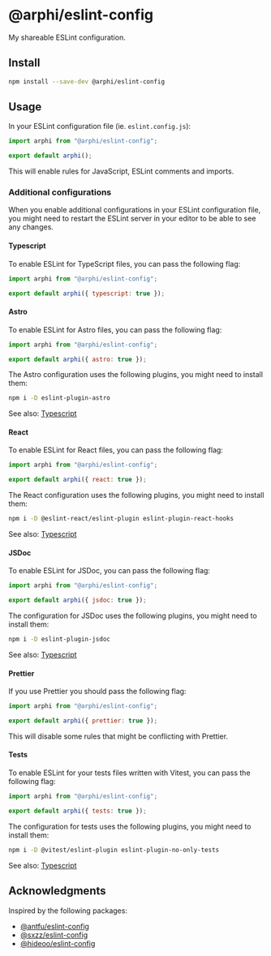 # @arphi/eslint-config

My shareable ESLint configuration.

## Install

```sh
npm install --save-dev @arphi/eslint-config
```

## Usage

In your ESLint configuration file (ie. `eslint.config.js`):

```js
import arphi from "@arphi/eslint-config";

export default arphi();
```

This will enable rules for JavaScript, ESLint comments and imports.

### Additional configurations

When you enable additional configurations in your ESLint configuration file, you might need to restart the ESLint server in your editor to be able to see any changes.

#### Typescript

To enable ESLint for TypeScript files, you can pass the following flag:

```js
import arphi from "@arphi/eslint-config";

export default arphi({ typescript: true });
```

#### Astro

To enable ESLint for Astro files, you can pass the following flag:

```js
import arphi from "@arphi/eslint-config";

export default arphi({ astro: true });
```

The Astro configuration uses the following plugins, you might need to install them:

```sh
npm i -D eslint-plugin-astro
```

See also: [Typescript](#typescript)

#### React

To enable ESLint for React files, you can pass the following flag:

```js
import arphi from "@arphi/eslint-config";

export default arphi({ react: true });
```

The React configuration uses the following plugins, you might need to install them:

```sh
npm i -D @eslint-react/eslint-plugin eslint-plugin-react-hooks
```

See also: [Typescript](#typescript)

#### JSDoc

To enable ESLint for JSDoc, you can pass the following flag:

```js
import arphi from "@arphi/eslint-config";

export default arphi({ jsdoc: true });
```

The configuration for JSDoc uses the following plugins, you might need to install them:

```sh
npm i -D eslint-plugin-jsdoc
```

See also: [Typescript](#typescript)

#### Prettier

If you use Prettier you should pass the following flag:

```js
import arphi from "@arphi/eslint-config";

export default arphi({ prettier: true });
```

This will disable some rules that might be conflicting with Prettier.

#### Tests

To enable ESLint for your tests files written with Vitest, you can pass the following flag:

```js
import arphi from "@arphi/eslint-config";

export default arphi({ tests: true });
```

The configuration for tests uses the following plugins, you might need to install them:

```sh
npm i -D @vitest/eslint-plugin eslint-plugin-no-only-tests
```

See also: [Typescript](#typescript)

## Acknowledgments

Inspired by the following packages:

- [@antfu/eslint-config](https://github.com/antfu/eslint-config)
- [@sxzz/eslint-config](https://github.com/sxzz/eslint-config)
- [@hideoo/eslint-config](https://github.com/HiDeoo/eslint-config)
